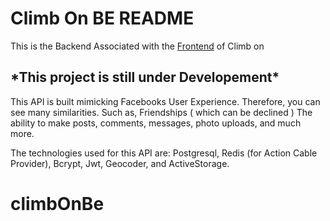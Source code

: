 # Climb On BE README
This is the Backend Associated with the [Frontend](https://github.com/AnansiOmega/ClimbOn) of Climb on
<h2> *This project is still under Developement* </h2>

This API is built mimicking Facebooks User Experience. Therefore, you can see many similarities. Such as, Friendships ( which can be declined ) The ability to make posts, comments, messages, photo uploads, and much more.

The technologies used for this API are: Postgresql, Redis (for Action Cable Provider), Bcrypt, Jwt, Geocoder, and ActiveStorage.

# climbOnBe
